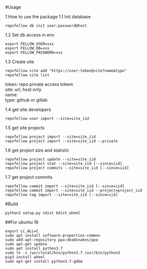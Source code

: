 #Usage  

1.How to use the package
1.1 Init database  
```
repofellow db init user:password@host
```

1.2 Set db access in env  
```
export FELLOW_USER=xxx
export FELLOW_DB=xxx
export FELLOW_PASSWORD=xxx
```

1.3 Create site  
```
repofellow site add "https://user:token@site?name&type"
repofellow site list
```
token: repo private access tokem  
site: url, host only  
name:  
type: github or gitlab  

1.4 get site developers
```
repofellow user import --site=site_iid
```

1.5 get site projects  
```
repofellow project import --site=site_iid
repofellow project import --site=site_iid --private
```

1.6 get project size and statistic  
```
repofellow project update --site=site_iid 
repofellow project stat --site=site_iid [--since=iid]
repofellow project commits --site=site_iid [--since=iid]
```

1.7 get project commits  
```
repofellow commit import --site=site_iid [--since=iid]
repofellow commit import --site=site_iid --project=project_iid
repofellow tag import --site=site_iid [--since=iid]
```


#Build  
```
python3 setup.py sdist bdist_wheel
```

##For ubuntu 16  
```
export LC_ALL=C
sudo apt install software-properties-common
sudo add-apt-repository ppa:deadsnakes/ppa
sudo apt-get update
sudo apt install python3.7
sudo ln -s /usr/local/bin/python3.7 /usr/bin/python3
pip3 install wheel
sudo apt-get install python3.7-gdbm
```